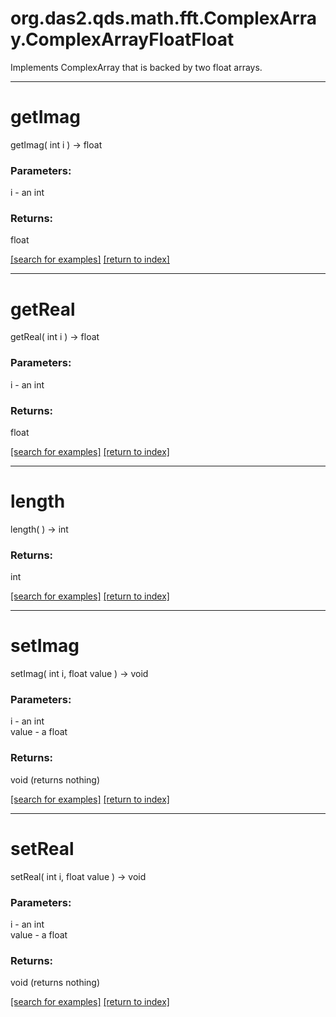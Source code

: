 # org.das2.qds.math.fft.ComplexArray.ComplexArrayFloatFloat

Implements ComplexArray that is backed by two float arrays.

***
<a name="getImag"></a>
# getImag
getImag( int i ) &rarr; float



### Parameters:
i - an int

### Returns:
float


<a href="https://github.com/autoplot/dev/search?q=getImag&unscoped_q=getImag">[search for examples]</a>
<a href="https://github.com/autoplot/documentation/blob/master/javadoc/index-all.md">[return to index]</a>

***
<a name="getReal"></a>
# getReal
getReal( int i ) &rarr; float



### Parameters:
i - an int

### Returns:
float


<a href="https://github.com/autoplot/dev/search?q=getReal&unscoped_q=getReal">[search for examples]</a>
<a href="https://github.com/autoplot/documentation/blob/master/javadoc/index-all.md">[return to index]</a>

***
<a name="length"></a>
# length
length(  ) &rarr; int



### Returns:
int


<a href="https://github.com/autoplot/dev/search?q=length&unscoped_q=length">[search for examples]</a>
<a href="https://github.com/autoplot/documentation/blob/master/javadoc/index-all.md">[return to index]</a>

***
<a name="setImag"></a>
# setImag
setImag( int i, float value ) &rarr; void



### Parameters:
i - an int
<br>value - a float

### Returns:
void (returns nothing)


<a href="https://github.com/autoplot/dev/search?q=setImag&unscoped_q=setImag">[search for examples]</a>
<a href="https://github.com/autoplot/documentation/blob/master/javadoc/index-all.md">[return to index]</a>

***
<a name="setReal"></a>
# setReal
setReal( int i, float value ) &rarr; void



### Parameters:
i - an int
<br>value - a float

### Returns:
void (returns nothing)


<a href="https://github.com/autoplot/dev/search?q=setReal&unscoped_q=setReal">[search for examples]</a>
<a href="https://github.com/autoplot/documentation/blob/master/javadoc/index-all.md">[return to index]</a>

